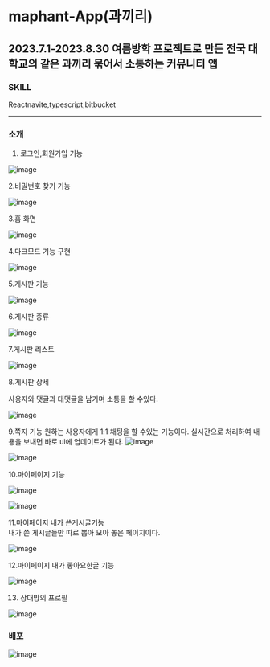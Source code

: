 # maphant-App(과끼리)

2023.7.1-2023.8.30
여름방학 프로젝트로 만든 전국 대학교의 같은 과끼리 묶어서 소통하는 커뮤니티 앱   
---

### SKILL  
Reactnavite,typescript,bitbucket

---
### 소개   
1. 로그인,회원가입 기능

![image](https://github.com/ojingjing/maphant-App/assets/48702158/eada09fd-1ab9-4dd1-9aa6-8a03441a6316)

2.비밀번호 찾기 기능

![image](https://github.com/ojingjing/maphant-App/assets/48702158/a31996f5-ee54-428a-a043-c1ad75c9d1cf)

3.홈 화면

![image](https://github.com/ojingjing/maphant-App/assets/48702158/898961b4-ff4d-4a3c-a150-8bcd8c139710)

4.다크모드 기능 구현

![image](https://github.com/ojingjing/maphant-App/assets/48702158/7c07e1ce-e1f0-491c-a71f-7a52ff2df0df)

5.게시판 기능

![image](https://github.com/ojingjing/maphant-App/assets/48702158/43ab9251-01b2-4532-bb28-8cf4d2e55535)

6.게시판 종류

![image](https://github.com/ojingjing/maphant-App/assets/48702158/3ccf4151-82a5-4430-9dd8-e2a37d11e431)

7.게시판 리스트

![image](https://github.com/ojingjing/maphant-App/assets/48702158/07ded3bf-e416-4ac1-84ae-d43758b6cd0d)

8.게시판 상세

사용자와 댓글과 대댓글을 남기며 소통을 할 수있다.

![image](https://github.com/ojingjing/maphant-App/assets/48702158/c3d570d4-c915-4dc7-af7b-ce677bfa9211)

9.쪽지 기능
원하는 사용자에게 1:1 채팅을 할 수있는 기능이다.
실시간으로 처리하여 내용을 보내면 바로 ui에 업데이트가 된다.
![image](https://github.com/ojingjing/maphant-App/assets/48702158/d1150a0a-508d-40fb-beb6-d5cb15466a02)

![image](https://github.com/ojingjing/maphant-App/assets/48702158/57670fbd-165e-41ab-9f7f-66c29e0a523c)

10.마이페이지 기능


![image](https://github.com/ojingjing/maphant-App/assets/48702158/9b0175ad-ff8e-401c-9238-f73ca1b96ba4)

![image](https://github.com/ojingjing/maphant-App/assets/48702158/b74ce31a-0f55-4411-b7a2-1a033efab671)

11.마이페이지 내가 쓴게시글기능   
내가 쓴 게시글들만 따로 뽑아 모아 놓은 페이지이다.

![image](https://github.com/ojingjing/maphant-App/assets/48702158/4596ddc1-24f5-4102-9ccf-31a185a51613)


12.마이페이지 내가 좋아요한글 기능 

![image](https://github.com/ojingjing/maphant-App/assets/48702158/0808a057-5f9f-4d4e-a17f-18714c6de2d7)

13. 상대방의 프로필

![image](https://github.com/ojingjing/maphant-App/assets/48702158/dedd9d19-fabb-46c0-8a4e-be378a2bca14)


### 배포


![image](https://github.com/ojingjing/maphant-App/assets/48702158/a8273a0f-5f53-4459-ba00-23f1266c3d1c)
